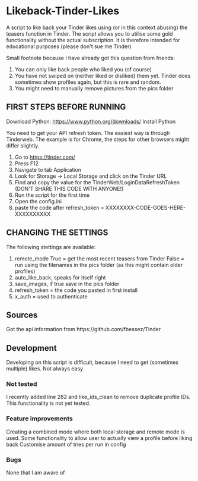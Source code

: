 # Likeback-Tinder-Likes
A script to like back your Tinder likes using (or in this context abusing) the teasers function in Tinder.
The script allows you to utilise some gold functionality without the actual subscription. It is therefore intended for educational purposes (please don't sue me Tinder)

Small footnote because I have already got this question from friends:
1) You can only like back people who liked you (of course)
2) You have not swiped on (neither liked or disliked) them yet. Tinder does sometimes show profiles again, but this is rare and random.
3) You might need to manually remove pictures from the pics folder



<h2>FIRST STEPS BEFORE RUNNING</h2>

Download Python: https://www.python.org/downloads/
Install Python

You need to get your API refresh token. The easiest way is through Tinderweb. The example is for Chrome, the steps for other browsers might differ slightly.
1) Go to https://tinder.com/
2) Press F12
3) Navigate to tab Application
4) Look for Storage -> Local Storage and click on the Tinder URL
5) Find and copy the value for the TinderWeb/LoginDataRefreshToken (DON'T SHARE THIS CODE WITH ANYONE!)
6) Run the script for the first time
7) Open the config.ini
8) paste the code after refresh_token = XXXXXXXX-CODE-GOES-HERE-XXXXXXXXXX 



<h2>CHANGING THE SETTINGS</h2>

The following stettings are available:
1) remote_mode 
        True = get the most recent teasers from Tinder
        False = run using the filenames in the pics folder (as this might contain older profiles)
2) auto_like_back, speaks for itself right
3) save_images, if true save in the pics folder
4) refresh_token = the code you pasted in first install
5) x_auth = used to authenticate


<h2>Sources</h2>
Got the api information from https://github.com/fbessez/Tinder

<h2>Development</h2>
Developing on this script is difficult, because I need to get (sometimes multiple) likes. Not always easy.

<h3>Not tested</h3>
I recently added line 282 and like_ids_clean to remove duplicate profile IDs. This functionality is not yet tested.

<h3>Feature improvements</h3>
Creating a combined mode where both local storage and remote mode is used.
Some functionality to allow user to actually view a profile before liking back
Customise amount of tries per run in config

<h3>Bugs</h3>
None that I am aware of
